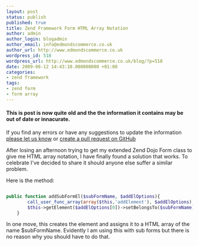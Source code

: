 ```yaml
---
layout: post
status: publish
published: true
title: Zend Framework Form HTML Array Notation
author: admin
author_login: blogadmin
author_email: info@edmondscommerce.co.uk
author_url: http://www.edmondscommerce.co.uk
wordpress_id: 518
wordpress_url: http://www.edmondscommerce.co.uk/blog/?p=518
date: 2009-06-12 14:43:10.000000000 +01:00
categories:
- zend framework
tags:
- zend form
- form array
---
```

<div class="oldpost"><h4>This is post is now quite old and the the information it contains may be out of date or innacurate.</h4>
<p>
If you find any errors or have any suggestions to update the information <a href="http://edmondscommerce.github.io/contact-us/index.html">please let us know</a>
or <a href="https://github.com/edmondscommerce/edmondscommerce.github.io">create a pull request on GitHub</a>
</p>
</div>
After losing an afternoon trying to get my extended Zend Dojo Form class to give me HTML array notation, I have finally found a solution that works. To celebrate I've decided to share it should anyone else suffer a similar problem.

Here is the method:

```php

public function addSubFormEl($subFormName, $addElOptions){
        call_user_func_array(array($this,'addElement'), $addElOptions);
        $this->getElement($addElOptions[0])->setBelongsTo($subFormName);
    }

```

In one move, this creates the element and assigns it to a HTML array of the name $subFormName. Evidently I am using this with sub forms but there is no reason why you should have to do that.
